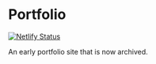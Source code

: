 # Portfolio

[![Netlify Status](https://api.netlify.com/api/v1/badges/059d080a-5424-467f-84bb-d46999e8b6c8/deploy-status)](https://app.netlify.com/sites/adamrobson/deploys)

An early portfolio site that is now archived.

